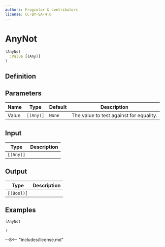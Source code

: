 ```yaml
---
authors: Fragcolor & contributors
license: CC-BY-SA-4.0
---
```



# AnyNot

```clojure
(AnyNot
  :Value [(Any)]
)
```


## Definition




## Parameters

| Name | Type | Default | Description |
|------|------|---------|-------------|
| Value | `[(Any)]` | `None` | The value to test against for equality. |


## Input

| Type | Description |
|------|-------------|
| `[(Any)]` |  |


## Output

| Type | Description |
|------|-------------|
| `[(Bool)]` |  |


## Examples

```clojure
(AnyNot

)
```


--8<-- "includes/license.md"
